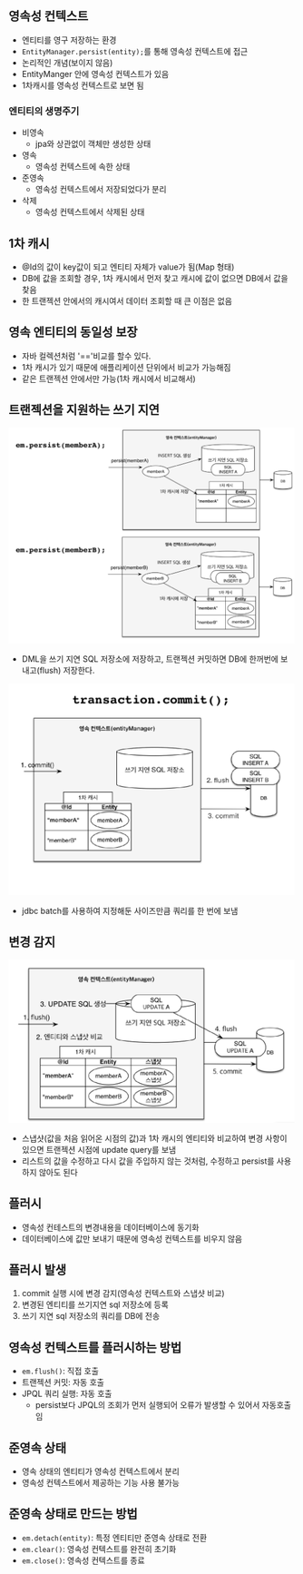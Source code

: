 ## 영속성 컨텍스트

- 엔티티를 영구 저장하는 환경
- `EntityManager.persist(entity);`를 통해 영속성 컨텍스트에 접근
- 논리적인 개념(보이지 않음)
- EntityManger 안에 영속성 컨텍스트가 있음
- 1차캐시를 영속성 컨텍스트로 보면 됨

### 엔티티의 생명주기
- 비영속
    - jpa와 상관없이 객체만 생성한 상태
- 영속
    - 영속성 컨텍스트에 속한 상태
- 준영속
    - 영속성 컨텍스트에서 저장되었다가 분리
- 삭제
    - 영속성 컨텍스트에서 삭제된 상태

## 1차 캐시

- @Id의 값이 key값이 되고 엔티티 자체가 value가 됨(Map 형태)
- DB에 값을 조회할 경우, 1차 캐시에서 먼저 찾고 캐시에 값이 없으면 DB에서 값을 찾음
- 한 트랜젝션 안에서의 캐시여서 데이터 조회할 때 큰 이점은 없음

## 영속 엔티티의 동일성 보장

- 자바 컬렉션처럼 '=='비교를 할수 있다.
- 1차 캐시가 있기 때문에 애플리케이션 단위에서 비교가 가능해짐
- 같은 트랜젝션 안에서만 가능(1차 캐시에서 비교해서)

## 트랜젝션을 지원하는 쓰기 지연
![1](img/1.png)
- DML을 쓰기 지연 SQL 저장소에 저장하고, 트랜젝션 커밋하면 DB에 한꺼번에 보내고(flush) 저장한다.
  
![2](img/2.png)
- jdbc batch를 사용하여 지정해둔 사이즈만큼 쿼리를 한 번에 보냄

## 변경 감지
![3](img/3.png)
- 스냅샷(값을 처음 읽어온 시점의 값)과 1차 캐시의 엔티티와 비교하여 변경 사항이 있으면 트랜젝션 시점에 update query를 보냄
- 리스트의 값을 수정하고 다시 값을 주입하지 않는 것처럼, 수정하고 persist를 사용하지 않아도 된다

## 플러시

- 영속성 컨테스트의 변경내용을 데이터베이스에 동기화
- 데이터베이스에 값만 보내기 때문에 영속성 컨텍스트를 비우지 않음

## 플러시 발생

1. commit 실행 시에 변경 감지(영속성 컨텍스트와 스냅샷 비교)
2. 변경된 엔티티를 쓰기지연 sql 저장소에 등록
3. 쓰기 지연 sql 저장소의 쿼리를 DB에 전송

## 영속성 컨텍스트를 플러시하는 방법

- `em.flush()`: 직접 호출
- 트랜젝션 커밋: 자동 호출
- JPQL 쿼리 실행: 자동 호출
    - persist보다 JPQL의 조회가 먼저 실행되어 오류가 발생할 수 있어서 자동호출임

## 준영속 상태

- 영속 상태의 엔티티가 영속성 컨텍스트에서 분리
- 영속성 컨텍스트에서 제공하는 기능 사용 불가능

## 준영속 상태로 만드는 방법

- `em.detach(entity)`: 특정 엔티티만 준영속 상태로 전환
- `em.clear()`: 영속성 컨텍스트를 완전히 초기화
- `em.close()`: 영속성 컨텍스트를 종료